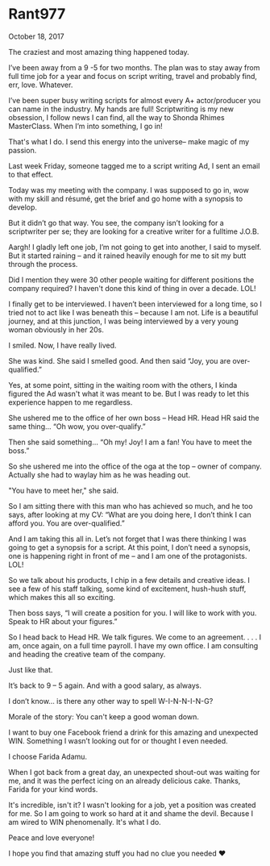 # Rant977

October 18, 2017

The craziest and most amazing thing happened today.

I’ve been away from a 9 -5 for two months. The plan was to stay away from full time job for a year and focus on script writing, travel and probably find, err, love. Whatever.

I’ve been super busy writing scripts for almost every A+ actor/producer you can name in the industry. My hands are full! Scriptwriting is my new obsession, I follow news I can find, all the way to Shonda Rhimes MasterClass. When I’m into something, I go in! 

That's what I do. I send this energy into the universe– make magic of my passion.

Last week Friday, someone tagged me to a script writing Ad, I sent an email to that effect.

Today was my meeting with the company. I was supposed to go in, wow with my skill and résumé, get the brief and go home with a synopsis to develop. 

But it didn’t go that way. You see, the company isn’t looking for a scriptwriter per se; they are looking for a creative writer for a fulltime J.O.B.

Aargh! I gladly left one job, I’m not going to get into another, I said to myself. But it started raining – and it rained heavily enough for me to sit my butt through the process.

Did I mention they were 30 other people waiting for different positions the company required? I haven't done this kind of thing in over a decade. LOL!

I finally get to be interviewed. I haven’t been interviewed for a long time, so I tried not to act like I was beneath this – because I am not. Life is a beautiful  journey, and at this junction, I was being interviewed by a very young woman obviously in her 20s.

I smiled. Now, I have really lived.

She was kind. She said I smelled good. And then said “Joy, you are over-qualified.”

Yes, at some point, sitting in the waiting room with the others, I kinda figured the Ad wasn't what it was meant to be. But I was ready to let this experience happen to me regardless.

She ushered me to the office of her own boss – Head HR. Head HR said the same thing… “Oh wow, you over-qualify.”

Then she said something… “Oh my! Joy! I am a fan! You have to meet the boss.”

So she ushered me into the office of the oga at the top – owner of company. Actually she had to waylay him as he was heading out.

"You have to meet her," she said.

So I am sitting there with this man who has achieved so much, and he too says, after looking at my CV: “What are you doing here, I don’t think I can afford you. You are over-qualified.”

And I am taking this all in. Let’s not forget that I was there thinking I was going to get a synopsis for a script. At this point, I don’t need a synopsis, one is happening right in front of me – and I am one of the protagonists. LOL!

So we talk about his products, I chip in a few details and creative ideas. I see a few of his staff talking, some kind of excitement, hush-hush stuff, which makes this all so exciting.

Then boss says, “I will create a position for you. I will like to work with you. Speak to HR about your figures.”

So I head back to Head HR. We talk figures. We come to an agreement. 
.
.
.
I am, once again, on a full time payroll. I have my own office. I am consulting and heading the creative team of the company.

Just like that. 

It’s back to 9 – 5 again. And with a good salary, as always.

I don’t know… is there any other way to spell W-I-N-N-I-N-G?

Morale of the story: You can't keep a good woman down.

I want to buy one Facebook friend a drink for this amazing and unexpected WIN. Something I wasn’t looking out for or thought I even needed. 

I choose  Farida Adamu.

When I got back from a great day, an unexpected shout-out was waiting for me, and it was the perfect icing on an already delicious cake. Thanks, Farida for your kind words.

It's incredible, isn't it? I wasn't looking for a job, yet a position was created for me. So I am going to work so hard at it and shame the devil. Because I am wired to WIN phenomenally. It's what I do.

Peace and love everyone!

I hope you find that amazing stuff you had no clue you needed ❤️